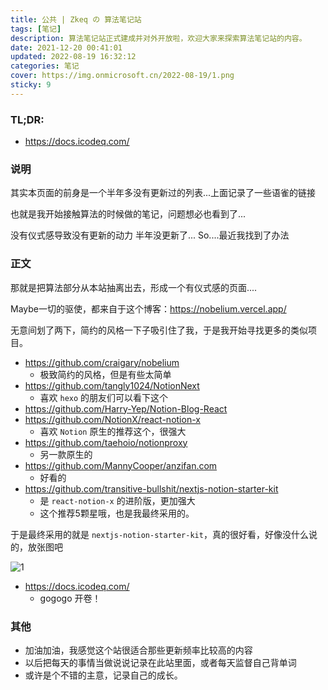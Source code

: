 ```yaml
---
title: 公共 | Zkeq の 算法笔记站
tags: [笔记]
description: 算法笔记站正式建成并对外开放啦，欢迎大家来探索算法笔记站的内容。
date: 2021-12-20 00:41:01
updated: 2022-08-19 16:32:12
categories: 笔记
cover: https://img.onmicrosoft.cn/2022-08-19/1.png
sticky: 9
---
```


### TL;DR:

- https://docs.icodeq.com/


### 说明

其实本页面的前身是一个半年多没有更新过的列表...上面记录了一些语雀的链接

也就是我开始接触算法的时候做的笔记，问题想必也看到了...

没有仪式感导致没有更新的动力 半年没更新了... So....最近我找到了办法

### 正文

那就是把算法部分从本站抽离出去，形成一个有仪式感的页面....

Maybe一切的驱使，都来自于这个博客：https://nobelium.vercel.app/

无意间划了两下，简约的风格一下子吸引住了我，于是我开始寻找更多的类似项目。

- https://github.com/craigary/nobelium
  - 极致简约的风格，但是有些太简单
- https://github.com/tangly1024/NotionNext
  - 喜欢 `hexo` 的朋友们可以看下这个
- https://github.com/Harry-Yep/Notion-Blog-React
- https://github.com/NotionX/react-notion-x
  - 喜欢 `Notion` 原生的推荐这个，很强大
- https://github.com/taehoio/notionproxy
  - 另一款原生的 
- https://github.com/MannyCooper/anzifan.com
  - 好看的
- https://github.com/transitive-bullshit/nextjs-notion-starter-kit
  - 是 `react-notion-x` 的进阶版，更加强大
  - 这个推荐5颗星哦，也是我最终采用的。


于是最终采用的就是 `nextjs-notion-starter-kit`，真的很好看，好像没什么说的，放张图吧

![1](https://img.onmicrosoft.cn/2022-08-19/1.png)

- https://docs.icodeq.com/
  - gogogo 开卷！

### 其他

- 加油加油，我感觉这个站很适合那些更新频率比较高的内容
- 以后把每天的事情当做说说记录在此站里面，或者每天监督自己背单词
- 或许是个不错的主意，记录自己的成长。